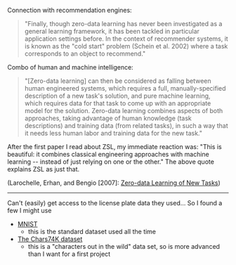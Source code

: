 

Connection with recommendation engines:
> "Finally, though zero-data learning has never been investigated as a general learning framework, it has been tackled 
> in particular application settings before. In the context of recommender systems, it is known as the "cold start"
> problem (Schein et al. 2002) where a task corresponds to an object to recommend." 

Combo of human and machine intelligence:
> "[Zero-data learning] can then be considered as falling between human engineered systems, which requires a full, 
> manually-specified description of a new task's solution, and pure machine learning, which requires 
> data for that task to come up with an appropriate model for the solution. Zero-data learning combines 
> aspects of both approaches, taking advantage of human knowledge (task descriptions) and training data (from 
> related tasks), in such a way that it needs less human labor and training data for the new task."

After the first paper I read about ZSL, my immediate reaction was: "This is beautiful: it combines classical
engineering approaches with machine learning -- instead of just relying on one or the other."  The above quote
explains ZSL as just that.

(Larochelle, Erhan, and Bengio [2007]: [Zero-data Learning of New Tasks](http://www.aaai.org/Papers/AAAI/2008/AAAI08-103.pdf))


-------------------------------------------

Can't (easily) get access to the license plate data they used...  So I found a few I might use

* [MNIST](http://yann.lecun.com/exdb/mnist/)
  - this is the standard dataset used all the time
* [The Chars74K dataset](http://www.ee.surrey.ac.uk/CVSSP/demos/chars74k/)
  - this is a "characters out in the wild" data set, so is more advanced than I want for a first project
  
